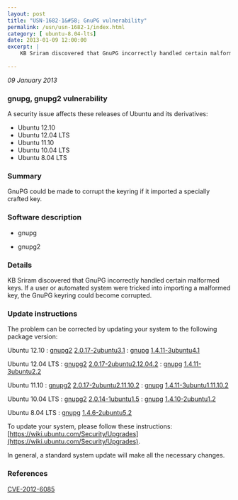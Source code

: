```yaml
---
layout: post
title: "USN-1682-1&#58; GnuPG vulnerability"
permalink: /usn/usn-1682-1/index.html
category: [ ubuntu-8.04-lts]
date: 2013-01-09 12:00:00
excerpt: |
    KB Sriram discovered that GnuPG incorrectly handled certain malformed keys. If a user or automated system were tricked into importing a malformed key, the GnuPG keyring could become corrupted. 
    
--- 
```

 
 

*09 January 2013*

### gnupg, gnupg2 vulnerability

A security issue affects these releases of Ubuntu and its derivatives:

* Ubuntu 12.10
* Ubuntu 12.04 LTS
* Ubuntu 11.10
* Ubuntu 10.04 LTS
* Ubuntu 8.04 LTS

### Summary

GnuPG could be made to corrupt the keyring if it imported a specially crafted key.

### Software description

* gnupg 

* gnupg2 

### Details

KB Sriram discovered that GnuPG incorrectly handled certain malformed keys. If a user or automated system were tricked into importing a malformed key, the GnuPG keyring could become corrupted. 

### Update instructions

The problem can be corrected by updating your system to the following package version:

Ubuntu 12.10
 : [gnupg2](https://launchpad.net/ubuntu/+source/gnupg2) <span> [2.0.17-2ubuntu3.1](https://launchpad.net/ubuntu/+source/gnupg2/2.0.17-2ubuntu3.1) </span> 
 : [gnupg](https://launchpad.net/ubuntu/+source/gnupg) <span> [1.4.11-3ubuntu4.1](https://launchpad.net/ubuntu/+source/gnupg/1.4.11-3ubuntu4.1) </span> 

Ubuntu 12.04 LTS
 : [gnupg2](https://launchpad.net/ubuntu/+source/gnupg2) <span> [2.0.17-2ubuntu2.12.04.2](https://launchpad.net/ubuntu/+source/gnupg2/2.0.17-2ubuntu2.12.04.2) </span> 
 : [gnupg](https://launchpad.net/ubuntu/+source/gnupg) <span> [1.4.11-3ubuntu2.2](https://launchpad.net/ubuntu/+source/gnupg/1.4.11-3ubuntu2.2) </span> 

Ubuntu 11.10
 : [gnupg2](https://launchpad.net/ubuntu/+source/gnupg2) <span> [2.0.17-2ubuntu2.11.10.2](https://launchpad.net/ubuntu/+source/gnupg2/2.0.17-2ubuntu2.11.10.2) </span> 
 : [gnupg](https://launchpad.net/ubuntu/+source/gnupg) <span> [1.4.11-3ubuntu1.11.10.2](https://launchpad.net/ubuntu/+source/gnupg/1.4.11-3ubuntu1.11.10.2) </span> 

Ubuntu 10.04 LTS
 : [gnupg2](https://launchpad.net/ubuntu/+source/gnupg2) <span> [2.0.14-1ubuntu1.5](https://launchpad.net/ubuntu/+source/gnupg2/2.0.14-1ubuntu1.5) </span> 
 : [gnupg](https://launchpad.net/ubuntu/+source/gnupg) <span> [1.4.10-2ubuntu1.2](https://launchpad.net/ubuntu/+source/gnupg/1.4.10-2ubuntu1.2) </span> 

Ubuntu 8.04 LTS
 : [gnupg](https://launchpad.net/ubuntu/+source/gnupg) <span> [1.4.6-2ubuntu5.2](https://launchpad.net/ubuntu/+source/gnupg/1.4.6-2ubuntu5.2) </span> 

To update your system, please follow these instructions: [https://wiki.ubuntu.com/Security/Upgrades](https://wiki.ubuntu.com/Security/Upgrades).

In general, a standard system update will make all the necessary changes. 

### References

 
 [CVE-2012-6085](http://people.ubuntu.com/~ubuntu-security/cve/CVE-2012-6085)
 

